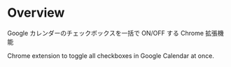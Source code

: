 # Overview

Google カレンダーのチェックボックスを一括で ON/OFF する Chrome 拡張機能

Chrome extension to toggle all checkboxes in Google Calendar at once.

